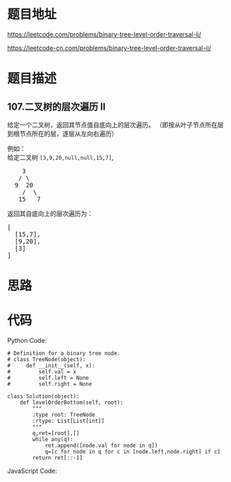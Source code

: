 # 题目地址
https://leetcode.com/problems/binary-tree-level-order-traversal-ii/

https://leetcode-cn.com/problems/binary-tree-level-order-traversal-ii/
# 题目描述
## 107.二叉树的层次遍历 II
<p>给定一个二叉树，返回其节点值自底向上的层次遍历。 （即按从叶子节点所在层到根节点所在的层，逐层从左向右遍历）</p>

<p>例如：<br>
给定二叉树 <code>[3,9,20,null,null,15,7]</code>,</p>

<pre>    3
   / \
  9  20
    /  \
   15   7
</pre>

<p>返回其自底向上的层次遍历为：</p>

<pre>[
  [15,7],
  [9,20],
  [3]
]
</pre>

# 思路

# 代码
Python Code:

```
# Definition for a binary tree node.
# class TreeNode(object):
#     def __init__(self, x):
#         self.val = x
#         self.left = None
#         self.right = None

class Solution(object):
    def levelOrderBottom(self, root):
        """
        :type root: TreeNode
        :rtype: List[List[int]]
        """
        q,ret=[root],[]
        while any(q):
            ret.append([node.val for node in q])
            q=[c for node in q for c in [node.left,node.right] if c]
        return ret[::-1]
```
JavaScript Code:

```

```
